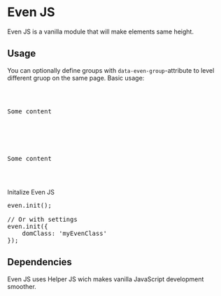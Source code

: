 # Even JS
Even JS is a vanilla module that will make elements same height.

## Usage
You can optionally define groups with <code>data-even-group</code>-attribute to level different gruop on the same page.
Basic usage:
<pre>
<div class="even" data-even-group="wathever">
	<p>Some content</p>
</div>
<div class="even" data-even-group="wathever">
	<p>Some content</p>
</div>
</pre>
Initalize Even JS
<pre>
even.init();

// Or with settings
even.init({
	domClass: 'myEvenClass'
});
</pre>

## Dependencies
Even JS uses Helper JS wich makes vanilla JavaScript development smoother.